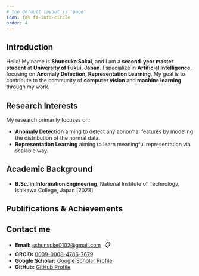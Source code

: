 ```yaml
---
# the default layout is 'page'
icon: fas fa-info-circle
order: 4
---
```


## Introduction
Hello! My name is **Shunsuke Sakai**, and I am a **second-year master student** at **University of Fukui, Japan**.
I specialize in **Artificial Intelligence**, focusing on **Anomaly Detection, Representation Learning**.
My goal is to contribute to the community of **computer vision** and **machine learning** through my work. 

## Research Interests
My research primarily focuses on:
- **Anomaly Detection** aiming to detect any abnormal features by modeling the distribution of the normal data.
- **Representation Learning** aiming to learn meaningful representation via scalable way. 

## Academic Background
- **B.Sc. in Information Engineering**, National Institute of Technology, Ishikawa College, Japan [2023]  

## Publifications & Achievements

## Contact me 
- **Email:** sshunsuke0102@gmail.com <button class="copy-btn" onclick="copyToClipboard('sshunsuke0102@gmail.com')">📋</button>
- **ORCID:** [0009-0008-4786-7679](https://orcid.org/0009-0008-4786-7679)
- **Google Scholar:** [Google Scholar Profile](https://scholar.google.com/citations?hl=en&user=mSDQkjMAAAAJ)  
- **GitHub:** [GitHub Profile](https://github.com/SkyShunsuke) 

<script>
  function copyToClipboard(text) {
    navigator.clipboard.writeText(text).then(() => {
      alert('Copied to clipboard: ' + text);
    }).catch(err => {
      console.error('Error copying to clipboard', err);
    });
  }
</script>

<style>
  .copy-btn {
    background: none;
    border: none;
    cursor: pointer;
    font-size: 16px;
  }
</style>

